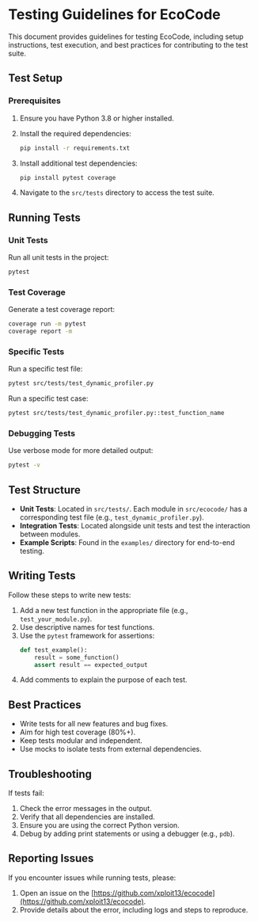 # Testing Guidelines for EcoCode

This document provides guidelines for testing EcoCode, including setup instructions, test execution, and best practices for contributing to the test suite.

## Test Setup

### Prerequisites

1. Ensure you have Python 3.8 or higher installed.
2. Install the required dependencies:

   ```bash
   pip install -r requirements.txt
   ```

3. Install additional test dependencies:

   ```bash
   pip install pytest coverage
   ```

4. Navigate to the `src/tests` directory to access the test suite.

## Running Tests

### Unit Tests

Run all unit tests in the project:

```bash
pytest
```

### Test Coverage

Generate a test coverage report:

```bash
coverage run -m pytest
coverage report -m
```

### Specific Tests

Run a specific test file:

```bash
pytest src/tests/test_dynamic_profiler.py
```

Run a specific test case:

```bash
pytest src/tests/test_dynamic_profiler.py::test_function_name
```

### Debugging Tests

Use verbose mode for more detailed output:

```bash
pytest -v
```

## Test Structure

- **Unit Tests**: Located in `src/tests/`. Each module in `src/ecocode/` has a corresponding test file (e.g., `test_dynamic_profiler.py`).
- **Integration Tests**: Located alongside unit tests and test the interaction between modules.
- **Example Scripts**: Found in the `examples/` directory for end-to-end testing.

## Writing Tests

Follow these steps to write new tests:

1. Add a new test function in the appropriate file (e.g., `test_your_module.py`).
2. Use descriptive names for test functions.
3. Use the `pytest` framework for assertions:
   ```python
   def test_example():
       result = some_function()
       assert result == expected_output
   ```
4. Add comments to explain the purpose of each test.

## Best Practices

- Write tests for all new features and bug fixes.
- Aim for high test coverage (80%+).
- Keep tests modular and independent.
- Use mocks to isolate tests from external dependencies.

## Troubleshooting

If tests fail:

1. Check the error messages in the output.
2. Verify that all dependencies are installed.
3. Ensure you are using the correct Python version.
4. Debug by adding print statements or using a debugger (e.g., `pdb`).

## Reporting Issues

If you encounter issues while running tests, please:

1. Open an issue on the [https://github.com/xploit13/ecocode](https://github.com/xploit13/ecocode).
2. Provide details about the error, including logs and steps to reproduce.
